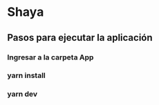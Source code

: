 # Shaya

## Pasos para ejecutar la aplicación
### Ingresar a la carpeta App
### yarn install
### yarn dev
